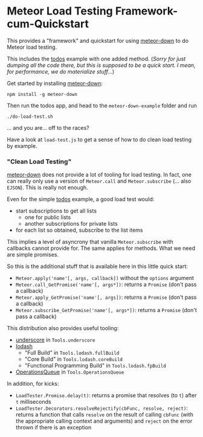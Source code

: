# Meteor Load Testing Framework-cum-Quickstart

This provides a "framework" and quickstart for using [meteor-down](https://github.com/meteorhacks/meteor-down) to do Meteor load testing.

This includes the [todos](https://www.meteor.com/todos) example with one added method. (*Sorry for just dumping all the code there, but this is supposed to be a quick start. I mean, for performance, we do materialize stuff...*)

Get started by installing [meteor-down](https://github.com/meteorhacks/meteor-down):
```
npm install -g meteor-down
```

Then run the todos app, and head to the `meteor-down-example` folder and run
```
./do-load-test.sh
```
... and you are... off to the races?

Have a look at `load-test.js` to get a sense of how to do clean load testing by example.

### "Clean Load Testing"

[meteor-down](https://github.com/meteorhacks/meteor-down) does not provide a lot of tooling for load testing. In fact, one can really only use a version of `Meteor.call` and `Meteor.subscribe` (... also `EJSON`). This is really not enough.

Even for the simple [todos](https://www.meteor.com/todos) example, a good load test would:
 - start subscriptions to get all lists
   * one for public lists
   * another subscriptions for private lists
 - for each list so obtained, subscribe to the list items

This implies a level of asyncrony that vanilla `Meteor.subscribe` with callbacks cannot provide for. The same applies for methods. What we need are simple promises.

So this is the additional stuff that is available here in this little quick start:
 - `Meteor.apply('name'[, args, callback])` without the `options` argument
 - `Meteor.call_GetPromise('name'[, args*])`: returns a `Promise` (don't pass a callback)
 - `Meteor.apply_GetPromise('name'[, args])`: returns a `Promise` (don't pass a callback)
 - `Meteor.subscribe_GetPromise('name'[, args*])`: returns a `Promise` (don't pass a callback)

This distribution also provides useful tooling:
 - [underscore](https://www.npmjs.com/package/underscore) in `Tools.underscore`
 - [lodash](https://www.npmjs.com/package/lodash)
   * "Full Build" in `Tools.lodash.fullBuild`
   * "Core Build" in `Tools.lodash.coreBuild`
   * "Functional Programming Build" in `Tools.lodash.fpBuild`
 - [OperationsQueue](https://atmospherejs.com/convexset/operations-queue) in `Tools.OperationsQueue`

In addition, for kicks:
 - `LoadTester.Promise.delay(t)`: returns a promise that resolves (to `t`) after `t` milliseconds
 - `LoadTester.Decorators.resolveRejectify(cbFunc, resolve, reject)`: returns a function that calls `resolve` on the result of calling `cbFunc` (with the appropriate calling context and arguments) and `reject` on the error thrown if there is an exception

